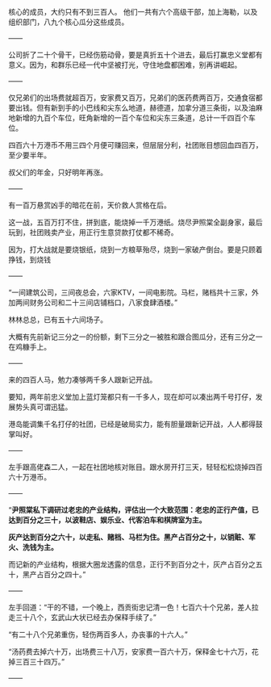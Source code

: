 核心的成员，大约只有不到三百人。
他们一共有六个高级干部，加上海勒，以及组织部门，八九个核心瓜分这些成员。

——

公司折了二十个骨干，已经伤筋动骨，要是真折五十个进去，最后打赢忠义堂都有意义。因为，和群乐已经一代中坚被打光，守住地盘都困难，别再讲崛起。

——

仅兄弟们的出场费就超百万，安家费又百万，兄弟们的医药费两百万，交通食宿都要出钱。但有新到手的小巴线和尖东么地道，赫德道，加拿分道三条街，以及油麻地新增的九百个车位，旺角新增的一百个车位和尖东三条道，总计一千四百个车位。

四百六十万港币不用三四个月便可赚回来，但层层分利，社团账目想回血四百万，至少要半年。

叔父们的年金，只好明年再涨。

——

有一百万悬赏凶手的暗花在前，天价救人赏格在后。

这一战，五百万打不住，拼到底，能烧掉一千万港纸。烧尽尹照棠全副身家，最后玩到，社团贱卖产业，用正行生意贷款打仗都不稀奇。

因为，打大战就是要烧银纸，烧到一方粮草殆尽，烧到一家破产倒台。要是只顾着挣钱，到烧钱

——

“一间建筑公司，三间夜总会，六家KTV，一间电影院。马栏，赌档共十三家，外加两间财务公司和二十三间店铺档口，八家食肆酒楼。”

林林总总，已有五十六间场子。

大概有先前新记三分之一的份额，剩下三分之一被胜和跟合图瓜分，还有三分之一在鸡糠手上。

——

来的四百人马，勉力凑够两千多人跟新记开战。

要知，两年前忠义堂加上蓝灯笼都只有一千多人，现在却可以凑出两千号打仔，发展势头真可谓迅猛。

港岛能调集千名打仔的社团，已经是破局实力，能有胆量跟新记开战，人人都得鼓掌叫好。

——

左手跟高佬森二人，一起在社团地核对账目。跟水房开打三天，轻轻松松烧掉四百六十万港币。

——

“**尹照棠私下调研过老忠的产业结构，评估出一个大致范围：老忠的正行产值，已达到百分之三十，以波鞋店、娱乐业、代客泊车和棋牌室为主。**

**灰产达到百分之六十，以走私、赌档、马栏为住。黑产占百分之十，以销赃、军火、洗钱为主。**

而记新的产业结构，根据大圈龙透露的信息，正行不到百分之十，灰产占百分之五十，黑产占百分之四十。”

——

左手回道：“干的不错，一个晚上，西贡街忠记清一色！七百六十个兄弟，差人拉走三十八个，玄武山大状已经去办保释手续了。”

“有二十八个兄弟重伤，轻伤两百多人，办丧事的十六人。”

“汤药费去掉六十万，出场费三十八万，安家费一百六十万，保释金七十六万，花掉三百三十四万。”

——

